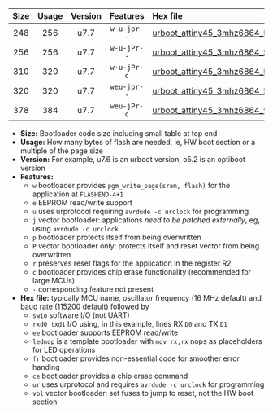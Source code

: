 |Size|Usage|Version|Features|Hex file|
|:-:|:-:|:-:|:-:|:--|
|248|256|u7.7|`w-u-jpr--`|[urboot_attiny45_3mhz6864_57600bps_swio_rxb0_txb1_lednop_ur_vbl.hex](https://raw.githubusercontent.com/stefanrueger/urboot.hex/main/mcus/attiny45/fcpu_3mhz6864/57600_bps/urboot_attiny45_3mhz6864_57600bps_swio_rxb0_txb1_lednop_ur_vbl.hex)|
|256|256|u7.7|`w-u-jPr--`|[urboot_attiny45_3mhz6864_57600bps_swio_rxb0_txb1_ur_vbl.hex](https://raw.githubusercontent.com/stefanrueger/urboot.hex/main/mcus/attiny45/fcpu_3mhz6864/57600_bps/urboot_attiny45_3mhz6864_57600bps_swio_rxb0_txb1_ur_vbl.hex)|
|310|320|u7.7|`w-u-jPr-c`|[urboot_attiny45_3mhz6864_57600bps_swio_rxb0_txb1_lednop_fr_ce_ur_vbl.hex](https://raw.githubusercontent.com/stefanrueger/urboot.hex/main/mcus/attiny45/fcpu_3mhz6864/57600_bps/urboot_attiny45_3mhz6864_57600bps_swio_rxb0_txb1_lednop_fr_ce_ur_vbl.hex)|
|320|320|u7.7|`weu-jpr--`|[urboot_attiny45_3mhz6864_57600bps_swio_rxb0_txb1_ee_lednop_ur_vbl.hex](https://raw.githubusercontent.com/stefanrueger/urboot.hex/main/mcus/attiny45/fcpu_3mhz6864/57600_bps/urboot_attiny45_3mhz6864_57600bps_swio_rxb0_txb1_ee_lednop_ur_vbl.hex)|
|378|384|u7.7|`weu-jPr-c`|[urboot_attiny45_3mhz6864_57600bps_swio_rxb0_txb1_ee_lednop_fr_ce_ur_vbl.hex](https://raw.githubusercontent.com/stefanrueger/urboot.hex/main/mcus/attiny45/fcpu_3mhz6864/57600_bps/urboot_attiny45_3mhz6864_57600bps_swio_rxb0_txb1_ee_lednop_fr_ce_ur_vbl.hex)|

- **Size:** Bootloader code size including small table at top end
- **Usage:** How many bytes of flash are needed, ie, HW boot section or a multiple of the page size
- **Version:** For example, u7.6 is an urboot version, o5.2 is an optiboot version
- **Features:**
  + `w` bootloader provides `pgm_write_page(sram, flash)` for the application at `FLASHEND-4+1`
  + `e` EEPROM read/write support
  + `u` uses urprotocol requiring `avrdude -c urclock` for programming
  + `j` vector bootloader: applications *need to be patched externally*, eg, using `avrdude -c urclock`
  + `p` bootloader protects itself from being overwritten
  + `P` vector bootloader only: protects itself and reset vector from being overwritten
  + `r` preserves reset flags for the application in the register R2
  + `c` bootloader provides chip erase functionality (recommended for large MCUs)
  + `-` corresponding feature not present
- **Hex file:** typically MCU name, oscillator frequency (16 MHz default) and baud rate (115200 default) followed by
  + `swio` software I/O (not UART)
  + `rxd0 txd1` I/O using, in this example, lines RX `D0` and TX `D1`
  + `ee` bootloader supports EEPROM read/write
  + `lednop` is a template bootloader with `mov rx,rx` nops as placeholders for LED operations
  + `fr` bootloader provides non-essential code for smoother error handing
  + `ce` bootloader provides a chip erase command
  + `ur` uses urprotocol and requires `avrdude -c urclock` for programming
  + `vbl` vector bootloader: set fuses to jump to reset, not the HW boot section
